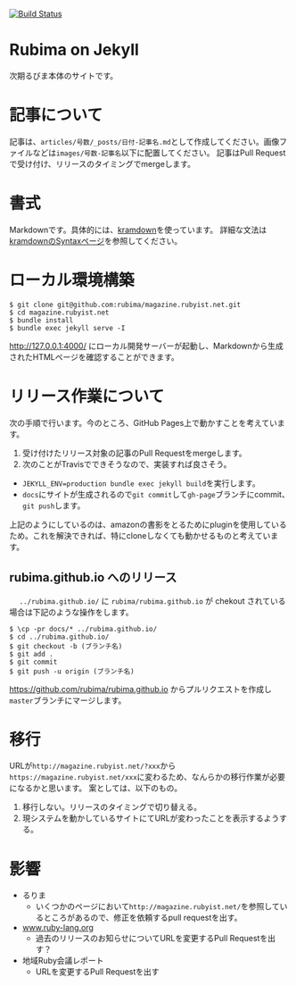 [![Build Status](https://travis-ci.org/rubima/magazine.rubyist.net.svg?branch=master)](https://travis-ci.org/rubima/magazine.rubyist.net)

# Rubima on Jekyll

次期るびま本体のサイトです。

# 記事について

記事は、`articles/号数/_posts/日付-記事名.md`として作成してください。画像ファイルなどは`images/号数-記事名`以下に配置してください。
記事はPull Requestで受け付け、リリースのタイミングでmergeします。

# 書式

Markdownです。具体的には、[kramdown](https://kramdown.gettalong.org/)を使っています。
詳細な文法は[kramdownのSyntaxページ](https://kramdown.gettalong.org/syntax.html)を参照してください。

# ローカル環境構築

```
$ git clone git@github.com:rubima/magazine.rubyist.net.git
$ cd magazine.rubyist.net
$ bundle install
$ bundle exec jekyll serve -I
```

http://127.0.0.1:4000/ にローカル開発サーバーが起動し、Markdownから生成されたHTMLページを確認することができます。

# リリース作業について

次の手順で行います。今のところ、GitHub Pages上で動かすことを考えています。

1. 受け付けたリリース対象の記事のPull Requestをmergeします。
1. 次のことがTravisでできそうなので、実装すれば良さそう。
- `JEKYLL_ENV=production bundle exec jekyll build`を実行します。
- `docs`にサイトが生成されるので`git commit`して`gh-page`ブランチにcommit、`git push`します。

上記のようにしているのは、amazonの書影をとるためにpluginを使用しているため。これを解決できれば、特にcloneしなくても動かせるものと考えています。

## rubima.github.io へのリリース
　
`../rubima.github.io/` に `rubima/rubima.github.io` が chekout されている場合は下記のような操作をします。

```
$ \cp -pr docs/* ../rubima.github.io/
$ cd ../rubima.github.io/
$ git checkout -b (ブランチ名)
$ git add .
$ git commit
$ git push -u origin (ブランチ名)
```

https://github.com/rubima/rubima.github.io からプルリクエストを作成し`master`ブランチにマージします。

# 移行

URLが`http://magazine.rubyist.net/?xxx`から`https://magazine.rubyist.net/xxx`に変わるため、なんらかの移行作業が必要になるかと思います。
案としては、以下のもの。

1. 移行しない。リリースのタイミングで切り替える。
1. 現システムを動かしているサイトにてURLが変わったことを表示するようする。

# 影響

- るりま
  - いくつかのページにおいて`http://magazine.rubyist.net/`を参照しているところがあるので、修正を依頼するpull requestを出す。
- www.ruby-lang.org
  - 過去のリリースのお知らせについてURLを変更するPull Requestを出す？
- 地域Ruby会議レポート
  - URLを変更するPull Requestを出す


